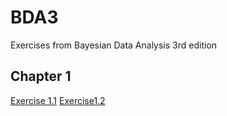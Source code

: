# BDA3
Exercises from Bayesian Data Analysis 3rd edition

## Chapter 1

  [Exercise 1.1](Exercise1-1.html)
  [Exercise1.2](Exercise1-2.html)
  

